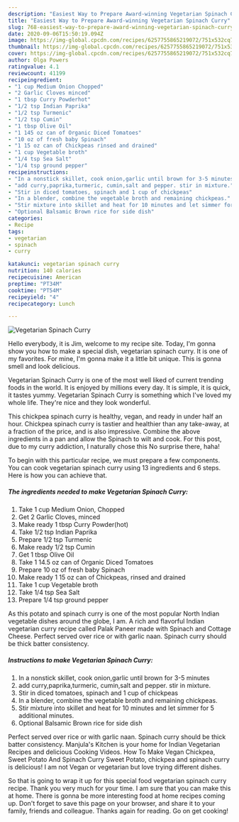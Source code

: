 ```yaml
---
description: "Easiest Way to Prepare Award-winning Vegetarian Spinach Curry"
title: "Easiest Way to Prepare Award-winning Vegetarian Spinach Curry"
slug: 768-easiest-way-to-prepare-award-winning-vegetarian-spinach-curry
date: 2020-09-06T15:50:19.094Z
image: https://img-global.cpcdn.com/recipes/6257755865219072/751x532cq70/vegetarian-spinach-curry-recipe-main-photo.jpg
thumbnail: https://img-global.cpcdn.com/recipes/6257755865219072/751x532cq70/vegetarian-spinach-curry-recipe-main-photo.jpg
cover: https://img-global.cpcdn.com/recipes/6257755865219072/751x532cq70/vegetarian-spinach-curry-recipe-main-photo.jpg
author: Olga Powers
ratingvalue: 4.1
reviewcount: 41199
recipeingredient:
- "1 cup Medium Onion Chopped"
- "2 Garlic Cloves minced"
- "1 tbsp Curry Powderhot"
- "1/2 tsp Indian Paprika"
- "1/2 tsp Turmenic"
- "1/2 tsp Cumin"
- "1 tbsp Olive Oil"
- "1 145 oz can of Organic Diced Tomatoes"
- "10 oz of fresh baby Spinach"
- "1 15 oz can of Chickpeas rinsed and drained"
- "1 cup Vegetable broth"
- "1/4 tsp Sea Salt"
- "1/4 tsp ground pepper"
recipeinstructions:
- "In a nonstick skillet, cook onion,garlic until brown for 3-5 minutes"
- "add curry,paprika,turmeric, cumin,salt and pepper. stir in mixture."
- "Stir in diced tomatoes, spinach and 1 cup of chickpeas"
- "In a blender, combine the vegetable broth and remaining chickpeas."
- "Stir mixture into skillet and heat for 10 minutes and let simmer for 5 additional minutes."
- "Optional Balsamic Brown rice for side dish"
categories:
- Recipe
tags:
- vegetarian
- spinach
- curry

katakunci: vegetarian spinach curry 
nutrition: 140 calories
recipecuisine: American
preptime: "PT34M"
cooktime: "PT54M"
recipeyield: "4"
recipecategory: Lunch

---
```



![Vegetarian Spinach Curry](https://img-global.cpcdn.com/recipes/6257755865219072/751x532cq70/vegetarian-spinach-curry-recipe-main-photo.jpg)

Hello everybody, it is Jim, welcome to my recipe site. Today, I'm gonna show you how to make a special dish, vegetarian spinach curry. It is one of my favorites. For mine, I'm gonna make it a little bit unique. This is gonna smell and look delicious.

Vegetarian Spinach Curry is one of the most well liked of current trending foods in the world. It is enjoyed by millions every day. It is simple, it is quick, it tastes yummy. Vegetarian Spinach Curry is something which I've loved my whole life. They're nice and they look wonderful.

This chickpea spinach curry is healthy, vegan, and ready in under half an hour. Chickpea spinach curry is tastier and healthier than any take-away, at a fraction of the price, and is also impressive. Combine the above ingredients in a pan and allow the Spinach to wilt and cook. For this post, due to my curry addiction, I naturally chose this No surprise there, haha!


To begin with this particular recipe, we must prepare a few components. You can cook vegetarian spinach curry using 13 ingredients and 6 steps. Here is how you can achieve that.

<!--inarticleads1-->

##### The ingredients needed to make Vegetarian Spinach Curry:

1. Take 1 cup Medium Onion, Chopped
1. Get 2 Garlic Cloves, minced
1. Make ready 1 tbsp Curry Powder(hot)
1. Take 1/2 tsp Indian Paprika
1. Prepare 1/2 tsp Turmenic
1. Make ready 1/2 tsp Cumin
1. Get 1 tbsp Olive Oil
1. Take 1 14.5 oz can of Organic Diced Tomatoes
1. Prepare 10 oz of fresh baby Spinach
1. Make ready 1 15 oz can of Chickpeas, rinsed and drained
1. Take 1 cup Vegetable broth
1. Take 1/4 tsp Sea Salt
1. Prepare 1/4 tsp ground pepper


As this potato and spinach curry is one of the most popular North Indian vegetable dishes around the globe, I am. A rich and flavorful Indian vegetarian curry recipe called Palak Paneer made with Spinach and Cottage Cheese. Perfect served over rice or with garlic naan. Spinach curry should be thick batter consistency. 

<!--inarticleads2-->

##### Instructions to make Vegetarian Spinach Curry:

1. In a nonstick skillet, cook onion,garlic until brown for 3-5 minutes
1. add curry,paprika,turmeric, cumin,salt and pepper. stir in mixture.
1. Stir in diced tomatoes, spinach and 1 cup of chickpeas
1. In a blender, combine the vegetable broth and remaining chickpeas.
1. Stir mixture into skillet and heat for 10 minutes and let simmer for 5 additional minutes.
1. Optional Balsamic Brown rice for side dish


Perfect served over rice or with garlic naan. Spinach curry should be thick batter consistency. Manjula&#39;s Kitchen is your home for Indian Vegetarian Recipes and delicious Cooking Videos. How To Make Vegan Chickpea, Sweet Potato And Spinach Curry Sweet Potato, chickpea and spinach curry is delicious! I am not Vegan or vegetarian but love trying different dishes. 

So that is going to wrap it up for this special food vegetarian spinach curry recipe. Thank you very much for your time. I am sure that you can make this at home. There is gonna be more interesting food at home recipes coming up. Don't forget to save this page on your browser, and share it to your family, friends and colleague. Thanks again for reading. Go on get cooking!
